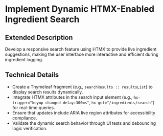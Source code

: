 # Implement Dynamic HTMX-Enabled Ingredient Search

## Extended Description
Develop a responsive search feature using HTMX to provide live ingredient suggestions, making the user interface more interactive and efficient during ingredient logging.

## Technical Details
- Create a Thymeleaf fragment (e.g., `searchResults :: resultsList`) to display search results dynamically.
- Integrate HTMX attributes in the search input element (e.g., `hx-trigger="keyup changed delay:300ms"`, `hx-get="/ingredients/search"`) for real-time queries.
- Ensure that updates include ARIA live region attributes for accessibility compliance.
- Validate the dynamic search behavior through UI tests and debouncing logic verification.